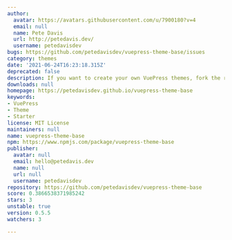 ```yaml
---
author:
  avatar: https://avatars.githubusercontent.com/u/7900180?v=4
  email: null
  name: Pete Davis
  url: http://petedavis.dev/
  username: petedavisdev
bugs: https://github.com/petedavisdev/vuepress-theme-base/issues
category: themes
date: '2021-06-24T16:23:18.315Z'
deprecated: false
description: If you want to create your own VuePress themes, fork the repo!
downloads: null
homepage: https://petedavisdev.github.io/vuepress-theme-base
keywords:
- VuePress
- Theme
- Starter
license: MIT License
maintainers: null
name: vuepress-theme-base
npm: https://www.npmjs.com/package/vuepress-theme-base
publisher:
  avatar: null
  email: hello@petedavis.dev
  name: null
  url: null
  username: petedavisdev
repository: https://github.com/petedavisdev/vuepress-theme-base
score: 0.3866538371985242
stars: 3
unstable: true
version: 0.5.5
watchers: 3

---
```


